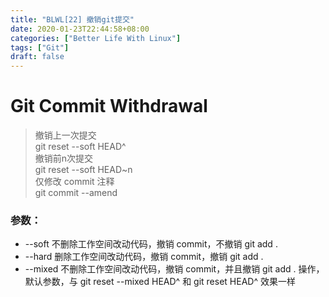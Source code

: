 ```yaml
---
title: "BLWL[22] 撤销git提交"
date: 2020-01-23T22:44:58+08:00
categories: ["Better Life With Linux"]
tags: ["Git"]
draft: false
---
```


# Git Commit Withdrawal

> 撤销上一次提交  
> git reset --soft HEAD^   
> 撤销前n次提交    
> git reset --soft HEAD~n   
> 仅修改 commit 注释    
> git commit --amend    


### 参数：
+ --soft 不删除工作空间改动代码，撤销 commit，不撤销 git add . 
+ --hard 删除工作空间改动代码，撤销 commit，撤销 git add . 
+ --mixed 不删除工作空间改动代码，撤销 commit，并且撤销 git add . 操作，默认参数，与 git reset --mixed HEAD^ 和 git reset HEAD^ 效果一样
